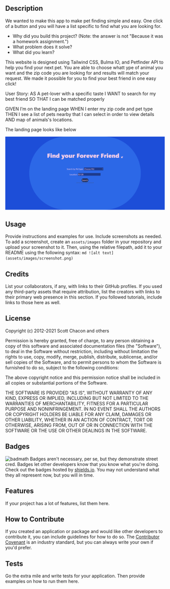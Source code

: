 # <Find Your Forever Friend>

## Description

We wanted to make this app to make pet finding simple and easy. One click of a button and you will have a list specific to find what you are looking for.

- Why did you build this project? (Note: the answer is not "Because it was a homework assignment.")
- What problem does it solve?
- What did you learn?

This website is designed using Tailwind CSS, Bulma IO, and Petfinder API to help you find your next pet. You are able to choose whatt ype of animal you want and the zip code you are looking for and results will match your request. We made it possible for you to find your best friend in one easy click!

User Story:
AS A pet-lover with a specific taste
I WANT to search for my best friend
SO THAT I can be matched properly

GIVEN I’m on the landing page WHEN I enter my zip code and pet type THEN I see a list of pets nearby that I can select in order to view details AND map of animals's locations.

The landing page looks like below

![landing Page image](/images/landingPage.png)

## Usage

Provide instructions and examples for use. Include screenshots as needed.
To add a screenshot, create an `assets/images` folder in your repository and upload your screenshot to it. Then, using the relative filepath, add it to your README using the following syntax:
`md ![alt text](assets/images/screenshot.png) `

## Credits

List your collaborators, if any, with links to their GitHub profiles.
If you used any third-party assets that require attribution, list the creators with links to their primary web presence in this section.
If you followed tutorials, include links to those here as well.

## License

Copyright (c) 2012-2021 Scott Chacon and others

Permission is hereby granted, free of charge, to any person obtaining
a copy of this software and associated documentation files (the
"Software"), to deal in the Software without restriction, including
without limitation the rights to use, copy, modify, merge, publish,
distribute, sublicense, and/or sell copies of the Software, and to
permit persons to whom the Software is furnished to do so, subject to
the following conditions:

The above copyright notice and this permission notice shall be
included in all copies or substantial portions of the Software.

THE SOFTWARE IS PROVIDED "AS IS", WITHOUT WARRANTY OF ANY KIND,
EXPRESS OR IMPLIED, INCLUDING BUT NOT LIMITED TO THE WARRANTIES OF
MERCHANTABILITY, FITNESS FOR A PARTICULAR PURPOSE AND
NONINFRINGEMENT. IN NO EVENT SHALL THE AUTHORS OR COPYRIGHT HOLDERS BE
LIABLE FOR ANY CLAIM, DAMAGES OR OTHER LIABILITY, WHETHER IN AN ACTION
OF CONTRACT, TORT OR OTHERWISE, ARISING FROM, OUT OF OR IN CONNECTION
WITH THE SOFTWARE OR THE USE OR OTHER DEALINGS IN THE SOFTWARE.

## Badges

![badmath](https://img.shields.io/github/languages/top/nielsenjared/badmath)
Badges aren't necessary, per se, but they demonstrate street cred. Badges let other developers know that you know what you're doing. Check out the badges hosted by [shields.io](https://shields.io/). You may not understand what they all represent now, but you will in time.

## Features

If your project has a lot of features, list them here.

## How to Contribute

If you created an application or package and would like other developers to contribute it, you can include guidelines for how to do so. The [Contributor Covenant](https://www.contributor-covenant.org/) is an industry standard, but you can always write your own if you'd prefer.

## Tests

Go the extra mile and write tests for your application. Then provide examples on how to run them here.
